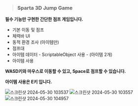> ### **Sparta 3D Jump Game**

**필수 기능만 구현한 간단한 점프 게임입니다.**
- 기본 이동 및 점프
- 체력바 UI
- 동적 환경 조사 (아이템만)
- 점프대
- 아이템 데이터 - ScriptableObject 사용 - (아이템 2개)
- 아이템 사용

**WASD키와 마우스로 이동할 수 있고, Space로 점프할 수 있습니다.**

**아이템 사용은 E키 입니다.**

![스크린샷 2024-05-30 103537](https://github.com/Kwon-Sinwook/Sparta_3D_Game/assets/167058700/6aa6a8d6-29e6-47fe-adb6-48a1e8fdbf48)
![스크린샷 2024-05-30 103557](https://github.com/Kwon-Sinwook/Sparta_3D_Game/assets/167058700/d0c76d5e-296a-41f4-9fa6-0fb9f2c275d2)
![스크린샷 2024-05-30 104957](https://github.com/Kwon-Sinwook/Sparta_3D_Game/assets/167058700/6ecf45ef-530c-4a27-bbe9-773c44bad3c3)
